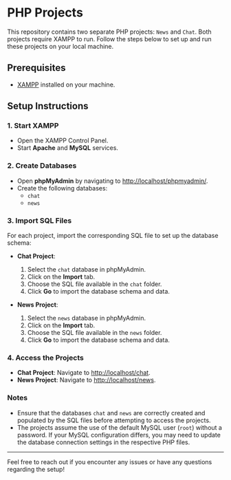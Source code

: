 # PHP Projects

This repository contains two separate PHP projects: `News` and `Chat`. Both projects require XAMPP to run. Follow the steps below to set up and run these projects on your local machine.

## Prerequisites

- [XAMPP](https://www.apachefriends.org/index.html) installed on your machine.

## Setup Instructions

### 1. Start XAMPP
- Open the XAMPP Control Panel.
- Start **Apache** and **MySQL** services.

### 2. Create Databases

- Open **phpMyAdmin** by navigating to [http://localhost/phpmyadmin/](http://localhost/phpmyadmin/).
- Create the following databases:
  - `chat`
  - `news`

### 3. Import SQL Files

For each project, import the corresponding SQL file to set up the database schema:

- **Chat Project**:
  1. Select the `chat` database in phpMyAdmin.
  2. Click on the **Import** tab.
  3. Choose the SQL file available in the `chat` folder.
  4. Click **Go** to import the database schema and data.

- **News Project**:
  1. Select the `news` database in phpMyAdmin.
  2. Click on the **Import** tab.
  3. Choose the SQL file available in the `news` folder.
  4. Click **Go** to import the database schema and data.

### 4. Access the Projects

- **Chat Project**: Navigate to [http://localhost/chat](http://localhost/chat).
- **News Project**: Navigate to [http://localhost/news](http://localhost/news).


### Notes

- Ensure that the databases `chat` and `news` are correctly created and populated by the SQL files before attempting to access the projects.
- The projects assume the use of the default MySQL user (`root`) without a password. If your MySQL configuration differs, you may need to update the database connection settings in the respective PHP files.

---

Feel free to reach out if you encounter any issues or have any questions regarding the setup!



